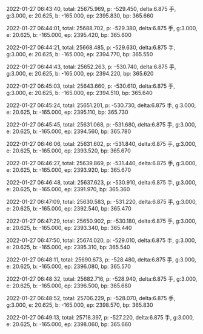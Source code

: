 2022-01-27 06:43:40, total: 25675.969, p: -529.450, delta:6.875 手, g:3.000, e: 20.625, b: -165.000, ep: 2395.830, bp: 365.660

2022-01-27 06:44:01, total: 25688.702, p: -529.380, delta:6.875 手, g:3.000, e: 20.625, b: -165.000, ep: 2395.420, bp: 365.600

2022-01-27 06:44:21, total: 25668.485, p: -529.630, delta:6.875 手, g:3.000, e: 20.625, b: -165.000, ep: 2394.770, bp: 365.550

2022-01-27 06:44:43, total: 25652.263, p: -530.740, delta:6.875 手, g:3.000, e: 20.625, b: -165.000, ep: 2394.220, bp: 365.620

2022-01-27 06:45:03, total: 25643.660, p: -530.610, delta:6.875 手, g:3.000, e: 20.625, b: -165.000, ep: 2394.510, bp: 365.640

2022-01-27 06:45:24, total: 25651.201, p: -530.730, delta:6.875 手, g:3.000, e: 20.625, b: -165.000, ep: 2395.110, bp: 365.730

2022-01-27 06:45:45, total: 25631.068, p: -531.680, delta:6.875 手, g:3.000, e: 20.625, b: -165.000, ep: 2394.560, bp: 365.780

2022-01-27 06:46:06, total: 25631.602, p: -531.840, delta:6.875 手, g:3.000, e: 20.625, b: -165.000, ep: 2393.520, bp: 365.670

2022-01-27 06:46:27, total: 25639.869, p: -531.440, delta:6.875 手, g:3.000, e: 20.625, b: -165.000, ep: 2393.920, bp: 365.670

2022-01-27 06:46:48, total: 25637.623, p: -530.910, delta:6.875 手, g:3.000, e: 20.625, b: -165.000, ep: 2391.970, bp: 365.360

2022-01-27 06:47:09, total: 25630.583, p: -531.220, delta:6.875 手, g:3.000, e: 20.625, b: -165.000, ep: 2392.540, bp: 365.470

2022-01-27 06:47:29, total: 25650.902, p: -530.180, delta:6.875 手, g:3.000, e: 20.625, b: -165.000, ep: 2393.340, bp: 365.440

2022-01-27 06:47:50, total: 25674.020, p: -529.010, delta:6.875 手, g:3.000, e: 20.625, b: -165.000, ep: 2395.310, bp: 365.540

2022-01-27 06:48:11, total: 25690.673, p: -528.480, delta:6.875 手, g:3.000, e: 20.625, b: -165.000, ep: 2396.080, bp: 365.570

2022-01-27 06:48:32, total: 25682.716, p: -528.940, delta:6.875 手, g:3.000, e: 20.625, b: -165.000, ep: 2396.500, bp: 365.680

2022-01-27 06:48:52, total: 25706.229, p: -528.070, delta:6.875 手, g:3.000, e: 20.625, b: -165.000, ep: 2398.570, bp: 365.830

2022-01-27 06:49:13, total: 25718.397, p: -527.220, delta:6.875 手, g:3.000, e: 20.625, b: -165.000, ep: 2398.060, bp: 365.660
